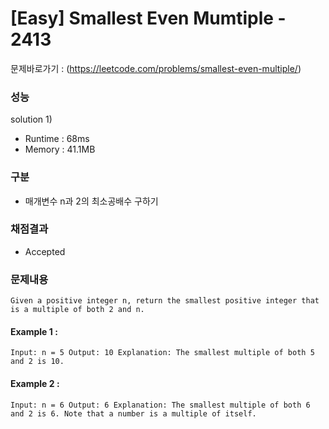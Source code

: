 # [Easy] Smallest Even Mumtiple - 2413

문제바로가기 : (https://leetcode.com/problems/smallest-even-multiple/)

### 성능

solution 1)

- Runtime : 68ms
- Memory : 41.1MB

### 구분

- 매개변수 n과 2의 최소공배수 구하기

### 채점결과

- Accepted

### 문제내용

    Given a positive integer n, return the smallest positive integer that is a multiple of both 2 and n.

#### Example 1 :

`Input: n = 5
Output: 10
Explanation: The smallest multiple of both 5 and 2 is 10.`

#### Example 2 :

`Input: n = 6
Output: 6
Explanation: The smallest multiple of both 6 and 2 is 6. Note that a number is a multiple of itself.
`
